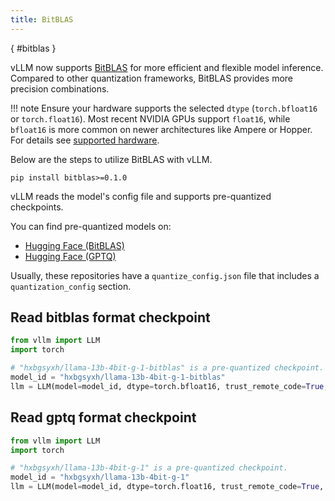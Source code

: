 ```yaml
---
title: BitBLAS
---
```

[](){ #bitblas }

vLLM now supports [BitBLAS](https://github.com/microsoft/BitBLAS) for more efficient and flexible model inference. Compared to other quantization frameworks, BitBLAS provides more precision combinations.

!!! note
    Ensure your hardware supports the selected `dtype` (`torch.bfloat16` or `torch.float16`).
    Most recent NVIDIA GPUs support `float16`, while `bfloat16` is more common on newer architectures like Ampere or Hopper.
    For details see [supported hardware](https://docs.vllm.ai/en/latest/features/quantization/supported_hardware.html).

Below are the steps to utilize BitBLAS with vLLM.

```console
pip install bitblas>=0.1.0
```

vLLM reads the model's config file and supports pre-quantized checkpoints.

You can find pre-quantized models on:

- [Hugging Face (BitBLAS)](https://huggingface.co/models?search=bitblas)
- [Hugging Face (GPTQ)](https://huggingface.co/models?search=gptq)

Usually, these repositories have a `quantize_config.json` file that includes a `quantization_config` section.

## Read bitblas format checkpoint

```python
from vllm import LLM
import torch

# "hxbgsyxh/llama-13b-4bit-g-1-bitblas" is a pre-quantized checkpoint.
model_id = "hxbgsyxh/llama-13b-4bit-g-1-bitblas"
llm = LLM(model=model_id, dtype=torch.bfloat16, trust_remote_code=True, quantization="bitblas")
```

## Read gptq format checkpoint

```python
from vllm import LLM
import torch

# "hxbgsyxh/llama-13b-4bit-g-1" is a pre-quantized checkpoint.
model_id = "hxbgsyxh/llama-13b-4bit-g-1"
llm = LLM(model=model_id, dtype=torch.float16, trust_remote_code=True, quantization="bitblas", max_model_len=1024)
```
